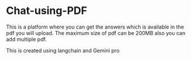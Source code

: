 # Chat-using-PDF
This is a platform where you can get the answers which is available in the pdf you will upload. The maximum size of pdf can be 200MB also you can add multiple pdf.

This is created using langchain and Gemini pro 
